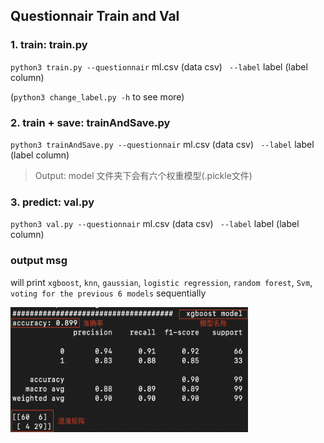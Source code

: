 

## Questionnair Train and Val

### 1. train:  train.py

`python3 train.py --questionnair` ml.csv (data csv) ` --label` label (label column)

(`python3 change_label.py -h` to see more)



### 2. train + save: trainAndSave.py

`python3 trainAndSave.py --questionnair` ml.csv (data csv) ` --label` label (label column)

> Output: model 文件夹下会有六个权重模型(.pickle文件)



### 3. predict:  val.py

`python3 val.py --questionnair` ml.csv (data csv) ` --label` label (label column)



### output msg

will print `xgboost`, `knn`, `gaussian`, `logistic regression`, `random forest`, `Svm`, `voting for the previous 6 models`  sequentially

<img src="./pic/data.png" alt="Screen Shot 2020-06-17 at 5.46.35 PM" width="380" height="200" />
